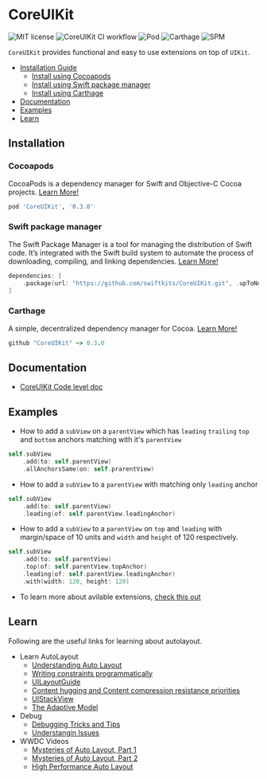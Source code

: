 # CoreUIKit

![MIT license](https://img.shields.io/github/license/swiftkits/CoreUIKit)
![CoreUIKit CI workflow](https://github.com/swiftkits/CoreUIKit/actions/workflows/build.yml/badge.svg)
![Pod](https://img.shields.io/cocoapods/v/CoreUIKit)
![Carthage](https://img.shields.io/badge/Carthage-Compatible-green)
![SPM](https://img.shields.io/badge/SPM-Compatible-green)

`CoreUIKit` provides functional and easy to use extensions on top of `UIKit`.

- [Installation Guide](#installation)
    - [Install using Cocoapods](#cocoapods)
    - [Install using Swift package manager](#swift-package-manager)
    - [Install using Carthage](#carthage)
- [Documentation](#documentation)
- [Examples](#examples)
- [Learn](#learn)

## Installation

### Cocoapods
CocoaPods is a dependency manager for Swift and Objective-C Cocoa projects. [Learn More!](https://cocoapods.org/)
```ruby
pod 'CoreUIKit', '0.3.0'
```

### Swift package manager
The Swift Package Manager is a tool for managing the distribution of Swift code. It’s integrated with the Swift build system to automate the process of downloading, compiling, and linking dependencies. [Learn More!](https://swift.org/package-manager/)
```swift
dependencies: [
    .package(url: "https://github.com/swiftkits/CoreUIKit.git", .upToNextMajor(from: "0.3.0"))
]
```

### Carthage
A simple, decentralized dependency manager for Cocoa. [Learn More!](https://github.com/Carthage/Carthage)
```ruby
github "CoreUIKit" ~> 0.3.0
```

## Documentation
- [CoreUIKit Code level doc](https://swiftkits.github.io/CoreUIKit/)

## Examples
- How to add a `subView` on a `parentView` which has `leading` `trailing` `top` and `bottom` anchors matching with it's `parentView`
```swift
self.subView
    .add(to: self.parentView)
    .allAnchorsSame(on: self.prarentView)
```

- How to add a `subView` to a `parentView` with matching only `leading` anchor
```swift
self.subView
    .add(to: self.parentView)
    .leading(of: self.parentView.leadingAnchor)
```

- How to add a `subView` to a `parentView` on `top` and `leading` with margin/space of 10 units and `width` and `height` of 120 respectively.
```swift
self.subView
    .add(to: self.parentView)
    .top(of: self.parentView.topAnchor)
    .leading(of: self.parentView.leadingAnchor)
    .with(width: 120, height: 120)
```

- To learn more about avilable extensions, [check this out](https://0vertex.github.io/CoreUIKit/Extensions/UIView.html)

## Learn
Following are the useful links for learning about autolayout.
- Learn AutoLayout
    - [Understanding Auto Layout](https://developer.apple.com/library/archive/documentation/UserExperience/Conceptual/AutolayoutPG/index.html)
    - [Writing constraints programmatically](https://www.avanderlee.com/swift/auto-layout-programmatically/)
    - [UILayoutGuide](https://developer.apple.com/documentation/uikit/uilayoutguide)
    - [Content hugging and Content compression resistance priorities](https://abhimuralidharan.medium.com/ios-content-hugging-and-content-compression-resistance-priorities-476fb5828ef)
    - [UIStackView](https://developer.apple.com/documentation/uikit/view_layout/)
    - [The Adaptive Model](https://developer.apple.com/library/archive/featuredarticles/ViewControllerPGforiPhoneOS/TheAdaptiveModel.html)
- Debug
    - [Debugging Tricks and Tips](https://developer.apple.com/library/archive/documentation/UserExperience/Conceptual/AutolayoutPG/DebuggingTricksandTips.html)
    - [Understangin Issues](https://www.rightpoint.com/rplabs/2019/06/wtf-auto-layout-for-ios-in-swift/)
- WWDC Videos
    - [Mysteries of Auto Layout, Part 1](https://developer.apple.com/videos/play/wwdc2015/218)
    - [Mysteries of Auto Layout, Part 2](https://developer.apple.com/videos/play/wwdc2015/219)
    - [High Performance Auto Layout](https://developer.apple.com/videos/play/wwdc2018/220/)
